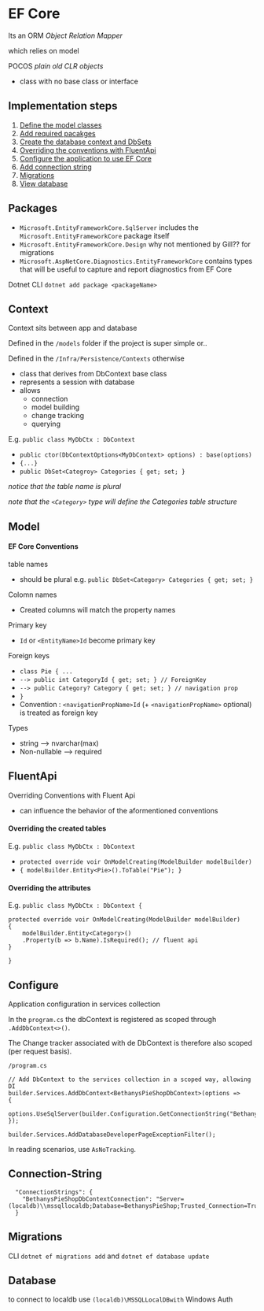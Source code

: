 # EF Core

Its an ORM _Object Relation Mapper_

which relies on model

POCOS _plain old CLR objects_
- class with no base class or interface

## Implementation steps
1) [Define the model classes](#model)
2) [Add required pacakges](#packages)
3) [Create the database context and DbSets](#context)
4) [Overriding the conventions with FluentApi](#FluentApi)
5) [Configure the application to use EF Core](#configure)
6) [Add connection string](#Connection-String)
7) [Migrations](#migrations)
7) [View database](#database)

## Packages
- `Microsoft.EntityFrameworkCore.SqlServer` includes the `Microsoft.EntityFrameworkCore` package itself
- `Microsoft.EntityFrameworkCore.Design` why not mentioned by Gill?? for migrations
- `Microsoft.AspNetCore.Diagnostics.EntityFrameworkCore` contains types that will be useful to capture and report diagnostics from EF Core

Dotnet CLI `dotnet add package <packageName>`

## Context

Context sits between app and database

Defined in the `/models` folder if the project is super simple or..

Defined in the `/Infra/Persistence/Contexts` otherwise

- class that derives from DbContext base class
- represents a session with database
- allows
    - connection
    - model building
    - change tracking
    - querying

E.g. `public class MyDbCtx : DbContext `
- `public ctor(DbContextOptions<MyDbContext> options) : base(options)`
- `{...}`
- `public DbSet<Categroy> Categories { get; set; }` 

*notice that the table name is plural*

*note that the `<Category>` type will define the Categories table structure*


## Model

#### EF Core Conventions

table names
- should be plural e.g. `public DbSet<Category> Categories { get; set; }`

Colomn names
- Created columns will match the property names

Primary key
- `Id` or `<EntityName>Id` become primary key

Foreign keys
- `class Pie { ...`
- `--> public int CategoryId { get; set; } // ForeignKey`
- `--> public Category? Category { get; set; } // navigation prop`
- `}`
- Convention : `<navigationPropName>Id` (+ `<navigationPropName>` optional) is treated as foreign key

Types
- string --> nvarchar(max)
- Non-nullable --> required

## FluentApi

Overriding Conventions with Fluent Api
- can influence the behavior of the aformentioned conventions

#### Overriding the created tables

E.g. `public class MyDbCtx : DbContext `
- `protected override voir OnModelCreating(ModelBuilder modelBuilder)`
- `{ modelBuilder.Entity<Pie>().ToTable("Pie"); }`

#### Overriding the attributes

E.g. `public class MyDbCtx : DbContext {` 
```
protected override voir OnModelCreating(ModelBuilder modelBuilder)
{ 
    modelBuilder.Entity<Category>()
    .Property(b => b.Name).IsRequired(); // fluent api
}   
```
`}`


## Configure

Application configuration in services collection

In the `program.cs` the dbContext is registered as scoped through `.AddDbContext<>()`.

The Change tracker associated with de DbContext is therefore also scoped (per request basis).

``` 
/program.cs

// Add DbContext to the services collection in a scoped way, allowing  DI
builder.Services.AddDbContext<BethanysPieShopDbContext>(options =>
{
    options.UseSqlServer(builder.Configuration.GetConnectionString("BethanysPieShopDbContextConnection"));
});

builder.Services.AddDatabaseDeveloperPageExceptionFilter();
```

In reading scenarios, use `AsNoTracking`.

## Connection-String

```
  "ConnectionStrings": {
    "BethanysPieShopDbContextConnection": "Server=(localdb)\\mssqllocaldb;Database=BethanysPieShop;Trusted_Connection=True;MultipleActiveResultSets=true"
  }
```

## Migrations

CLI `dotnet ef migrations add` and  `dotnet ef database update`

## Database

to connect to localdb use `(localdb)\MSSQLLocalDBwith` Windows Auth